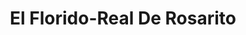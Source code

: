 ---
title: "El Florido-Real De Rosarito"
url: /rosarito/el-florido-real-de-rosarito/
shop: Lebensmittel
---